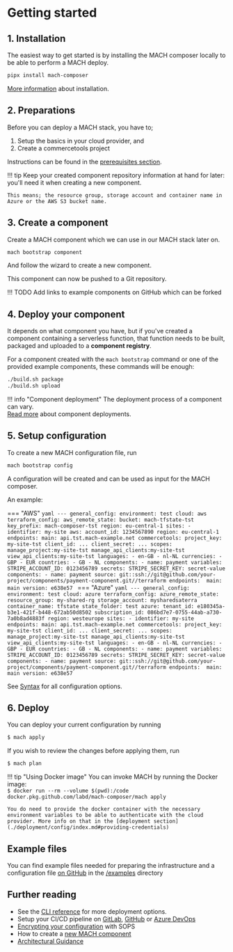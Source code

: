# Getting started

## 1. Installation

The easiest way to get started is by installing the MACH composer locally to be able to perform a MACH deploy.

```bash
pipx install mach-composer
```

[More information](./workflow/environment.md#installing-the-cli) about installation.

## 2. Preparations

Before you can deploy a MACH stack, you have to;

1. Setup the basics in your cloud provider, and
2. Create a commercetools project

Instructions can be found in the [prerequisites section](./prerequisites/index.md).

!!! tip
    Keep your created component repository information at hand for later: you'll need it when creating a new component.

    This means; the resource group, storage account and container name in Azure or the AWS S3 bucket name.

## 3. Create a component

Create a MACH component which we can use in our MACH stack later on.

```bash
mach bootstrap component
```

And follow the wizard to create a new component.

This component can now be pushed to a Git repository.

!!! TODO
    Add links to example components on GitHub which can be forked

## 4. Deploy your component

It depends on what component you have, but if you've created a component containing a serverless function, that function needs to be built, packaged and uploaded to a **component registry**.

For a component created with the `mach bootstrap` command or one of the provided example components, these commands will be enough:

```bash
./build.sh package
./build.sh upload
```

!!! info "Component deployment"
    The deployment process of a component can vary.<br>
    [Read more](./deployment/components.md) about component deployments.

## 5. Setup configuration

To create a new MACH configuration file, run

```bash
mach bootstrap config
```

A configuration will be created and can be used as input for the MACH composer.

An example:

=== "AWS"
      ```yaml
      ---
      general_config:
        environment: test
        cloud: aws
        terraform_config:
          aws_remote_state:
            bucket: mach-tfstate-tst
              key_prefix: mach-composer-tst
              region: eu-central-1
      sites:
        - identifier: my-site
          aws:
            account_id: 1234567890
            region: eu-central-1
          endpoints:
            main: api.tst.mach-example.net
          commercetools:
            project_key: my-site-tst
            client_id: ...
            client_secret: ...
            scopes: manage_project:my-site-tst manage_api_clients:my-site-tst view_api_clients:my-site-tst
            languages:
              - en-GB
              - nl-NL
            currencies:
              - GBP
              - EUR
            countries:
              - GB
              - NL
          components:
            - name: payment
              variables:
                STRIPE_ACCOUNT_ID: 0123456789
              secrets:
                STRIPE_SECRET_KEY: secret-value
      components:
        - name: payment
          source: git::ssh://git@github.com/your-project/components/payment-component.git//terraform
          endpoints: 
            main: main
          version: e638e57
      ```
=== "Azure"
      ```yaml
      ---
      general_config:
        environment: test
        cloud: azure
        terraform_config:
          azure_remote_state:
            resource_group: my-shared-rg
            storage_account: mysharedsaterra
            container_name: tfstate
            state_folder: test
        azure:
          tenant_id: e180345a-b3e1-421f-b448-672ab50d8502
          subscription_id: 086bd7e7-0755-44ab-a730-7a0b8ad4883f
          region: westeurope
      sites:
        - identifier: my-site
          endpoints:
            main: api.tst.mach-example.net
          commercetools:
            project_key: my-site-tst
            client_id: ...
            client_secret: ...
            scopes: manage_project:my-site-tst manage_api_clients:my-site-tst view_api_clients:my-site-tst
            languages:
              - en-GB
              - nl-NL
            currencies:
              - GBP
              - EUR
            countries:
              - GB
              - NL
          components:
            - name: payment
              variables:
                STRIPE_ACCOUNT_ID: 0123456789
              secrets:
                STRIPE_SECRET_KEY: secret-value
      components:
        - name: payment
          source: git::ssh://git@github.com/your-project/components/payment-component.git//terraform
          endpoints: 
            main: main
          version: e638e57
      ```

See [Syntax](./syntax/index.md) for all configuration options.

## 6. Deploy

You can deploy your current configuration by running

```bash
$ mach apply
```

If you wish to review the changes before applying them, run

```bash
$ mach plan
```

!!! tip "Using Docker image"
    You can invoke MACH by running the Docker image:<br>
    `$ docker run --rm --volume $(pwd):/code docker.pkg.github.com/labd/mach-composer/mach apply`

    You do need to provide the docker container with the necessary environment variables to be able to authenticate with the cloud provider. More info on that in the [deployment section](./deployment/config/index.md#providing-credentials)


## Example files

You can find example files needed for preparing the infrastructure and a configuration file [on GitHub](https://github.com/labd/mach-composer/tree/master/examples/) in the [/examples](https://github.com/labd/mach-composer/tree/master/examples/) directory

## Further reading

- See the [CLI reference](./workflow/cli.md#apply) for more deployment options.
- Setup your CI/CD pipeline on [GitLab](./deployment/ci/gitlab.md), [GitHub](./deployment/ci/github.md) or [Azure DevOps](./deployment/ci/devops.md)
- [Encrypting your configuration](./security.md#encrypt-your-mach-configuration) with SOPS
- How to create a [new MACH component](./components/index.md)
- [Architectural Guidance](./guidance/index.md)

